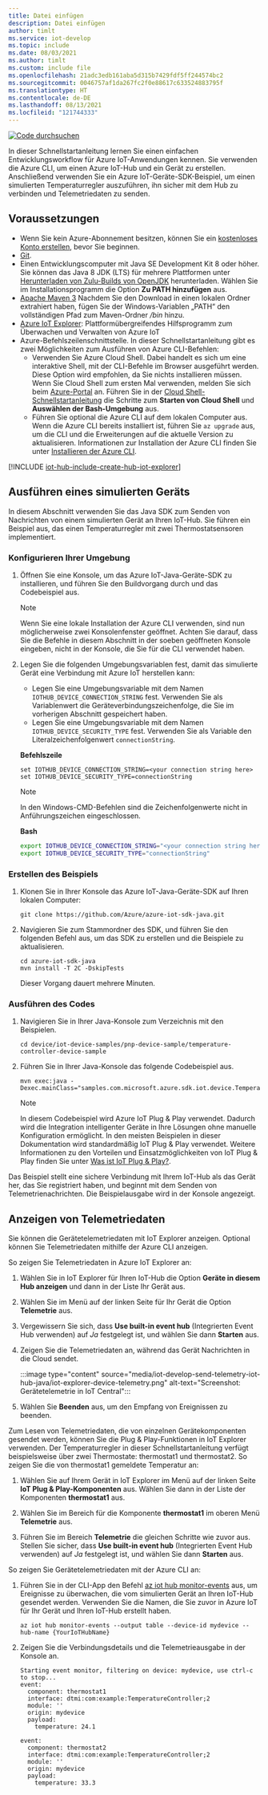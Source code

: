 ```yaml
---
title: Datei einfügen
description: Datei einfügen
author: timlt
ms.service: iot-develop
ms.topic: include
ms.date: 08/03/2021
ms.author: timlt
ms.custom: include file
ms.openlocfilehash: 21adc3edb161aba5d315b7429fdf5ff244574bc2
ms.sourcegitcommit: 0046757af1da267fc2f0e88617c633524883795f
ms.translationtype: HT
ms.contentlocale: de-DE
ms.lasthandoff: 08/13/2021
ms.locfileid: "121744333"
---
```

[![Code durchsuchen](../articles/iot-develop/media/common/browse-code.svg)](https://github.com/Azure/azure-iot-sdk-java/tree/master/device/iot-device-samples/pnp-device-sample)

In dieser Schnellstartanleitung lernen Sie einen einfachen Entwicklungsworkflow für Azure IoT-Anwendungen kennen. Sie verwenden die Azure CLI, um einen Azure IoT-Hub und ein Gerät zu erstellen. Anschließend verwenden Sie ein Azure IoT-Geräte-SDK-Beispiel, um einen simulierten Temperaturregler auszuführen, ihn sicher mit dem Hub zu verbinden und Telemetriedaten zu senden.

## <a name="prerequisites"></a>Voraussetzungen
- Wenn Sie kein Azure-Abonnement besitzen, können Sie ein [kostenloses Konto erstellen](https://azure.microsoft.com/free/?WT.mc_id=A261C142F), bevor Sie beginnen.
- [Git](https://git-scm.com/downloads).
- Einen Entwicklungscomputer mit Java SE Development Kit 8 oder höher. Sie können das Java 8 JDK (LTS) für mehrere Plattformen unter [Herunterladen von Zulu-Builds von OpenJDK](https://www.azul.com/downloads/zulu-community/) herunterladen. Wählen Sie im Installationsprogramm die Option **Zu PATH hinzufügen** aus.
- [Apache Maven 3](https://maven.apache.org/download.cgi) Nachdem Sie den Download in einen lokalen Ordner extrahiert haben, fügen Sie der Windows-Variablen „PATH“ den vollständigen Pfad zum Maven-Ordner */bin* hinzu.
- [Azure IoT Explorer](https://github.com/Azure/azure-iot-explorer/releases): Plattformübergreifendes Hilfsprogramm zum Überwachen und Verwalten von Azure IoT 
- Azure-Befehlszeilenschnittstelle. In dieser Schnellstartanleitung gibt es zwei Möglichkeiten zum Ausführen von Azure CLI-Befehlen:
    - Verwenden Sie Azure Cloud Shell. Dabei handelt es sich um eine interaktive Shell, mit der CLI-Befehle im Browser ausgeführt werden. Diese Option wird empfohlen, da Sie nichts installieren müssen. Wenn Sie Cloud Shell zum ersten Mal verwenden, melden Sie sich beim [Azure-Portal](https://portal.azure.com) an. Führen Sie in der [Cloud Shell-Schnellstartanleitung](../articles/cloud-shell/quickstart.md) die Schritte zum **Starten von Cloud Shell** und **Auswählen der Bash-Umgebung** aus.
    - Führen Sie optional die Azure CLI auf dem lokalen Computer aus. Wenn die Azure CLI bereits installiert ist, führen Sie `az upgrade` aus, um die CLI und die Erweiterungen auf die aktuelle Version zu aktualisieren. Informationen zur Installation der Azure CLI finden Sie unter [Installieren der Azure CLI]( /cli/azure/install-azure-cli).

[!INCLUDE [iot-hub-include-create-hub-iot-explorer](iot-hub-include-create-hub-iot-explorer.md)]

## <a name="run-a-simulated-device"></a>Ausführen eines simulierten Geräts
In diesem Abschnitt verwenden Sie das Java SDK zum Senden von Nachrichten von einem simulierten Gerät an Ihren IoT-Hub. Sie führen ein Beispiel aus, das einen Temperaturregler mit zwei Thermostatsensoren implementiert.

### <a name="configure-your-environment"></a>Konfigurieren Ihrer Umgebung
1. Öffnen Sie eine Konsole, um das Azure IoT-Java-Geräte-SDK zu installieren, und führen Sie den Buildvorgang durch und das Codebeispiel aus.

    > [!NOTE]
    > Wenn Sie eine lokale Installation der Azure CLI verwenden, sind nun möglicherweise zwei Konsolenfenster geöffnet. Achten Sie darauf, dass Sie die Befehle in diesem Abschnitt in der soeben geöffneten Konsole eingeben, nicht in der Konsole, die Sie für die CLI verwendet haben.

1. Legen Sie die folgenden Umgebungsvariablen fest, damit das simulierte Gerät eine Verbindung mit Azure IoT herstellen kann:
    * Legen Sie eine Umgebungsvariable mit dem Namen `IOTHUB_DEVICE_CONNECTION_STRING` fest. Verwenden Sie als Variablenwert die Geräteverbindungszeichenfolge, die Sie im vorherigen Abschnitt gespeichert haben.
    * Legen Sie eine Umgebungsvariable mit dem Namen `IOTHUB_DEVICE_SECURITY_TYPE` fest. Verwenden Sie als Variable den Literalzeichenfolgenwert `connectionString`.

    **Befehlszeile**

    ```console
    set IOTHUB_DEVICE_CONNECTION_STRING=<your connection string here>
    set IOTHUB_DEVICE_SECURITY_TYPE=connectionString
    ```
    > [!NOTE]
    > In den Windows-CMD-Befehlen sind die Zeichenfolgenwerte nicht in Anführungszeichen eingeschlossen.

    **Bash**

    ```bash
    export IOTHUB_DEVICE_CONNECTION_STRING="<your connection string here>"
    export IOTHUB_DEVICE_SECURITY_TYPE="connectionString"
    ```

### <a name="build-the-sample"></a>Erstellen des Beispiels
1. Klonen Sie in Ihrer Konsole das Azure IoT-Java-Geräte-SDK auf Ihren lokalen Computer:
    ```console
    git clone https://github.com/Azure/azure-iot-sdk-java.git
    ```
1. Navigieren Sie zum Stammordner des SDK, und führen Sie den folgenden Befehl aus, um das SDK zu erstellen und die Beispiele zu aktualisieren.
    ```console
    cd azure-iot-sdk-java
    mvn install -T 2C -DskipTests
    ```
    Dieser Vorgang dauert mehrere Minuten.

### <a name="run-the-code"></a>Ausführen des Codes
1. Navigieren Sie in Ihrer Java-Konsole zum Verzeichnis mit den Beispielen.
    ```console
    cd device/iot-device-samples/pnp-device-sample/temperature-controller-device-sample
    ```
1. Führen Sie in Ihrer Java-Konsole das folgende Codebeispiel aus.

    ```console
    mvn exec:java -Dexec.mainClass="samples.com.microsoft.azure.sdk.iot.device.TemperatureController"
    ```
    > [!NOTE]
    > In diesem Codebeispiel wird Azure IoT Plug & Play verwendet. Dadurch wird die Integration intelligenter Geräte in Ihre Lösungen ohne manuelle Konfiguration ermöglicht.  In den meisten Beispielen in dieser Dokumentation wird standardmäßig IoT Plug & Play verwendet. Weitere Informationen zu den Vorteilen und Einsatzmöglichkeiten von IoT Plug & Play finden Sie unter [Was ist IoT Plug & Play?](../articles/iot-develop/overview-iot-plug-and-play.md).

Das Beispiel stellt eine sichere Verbindung mit Ihrem IoT-Hub als das Gerät her, das Sie registriert haben, und beginnt mit dem Senden von Telemetrienachrichten. Die Beispielausgabe wird in der Konsole angezeigt.

## <a name="view-telemetry"></a>Anzeigen von Telemetriedaten

Sie können die Gerätetelemetriedaten mit IoT Explorer anzeigen. Optional können Sie Telemetriedaten mithilfe der Azure CLI anzeigen.

So zeigen Sie Telemetriedaten in Azure IoT Explorer an:

1. Wählen Sie in IoT Explorer für Ihren IoT-Hub die Option **Geräte in diesem Hub anzeigen** und dann in der Liste Ihr Gerät aus. 
1. Wählen Sie im Menü auf der linken Seite für Ihr Gerät die Option **Telemetrie** aus.
1. Vergewissern Sie sich, dass **Use built-in event hub** (Integrierten Event Hub verwenden) auf *Ja* festgelegt ist, und wählen Sie dann **Starten** aus.
1. Zeigen Sie die Telemetriedaten an, während das Gerät Nachrichten in die Cloud sendet.

    :::image type="content" source="media/iot-develop-send-telemetry-iot-hub-java/iot-explorer-device-telemetry.png" alt-text="Screenshot: Gerätetelemetrie in IoT Central":::

1. Wählen Sie **Beenden** aus, um den Empfang von Ereignissen zu beenden.

Zum Lesen von Telemetriedaten, die von einzelnen Gerätekomponenten gesendet werden, können Sie die Plug & Play-Funktionen in IoT Explorer verwenden. Der Temperaturregler in dieser Schnellstartanleitung verfügt beispielsweise über zwei Thermostate: thermostat1 und thermostat2. So zeigen Sie die von thermostat1 gemeldete Temperatur an: 

1. Wählen Sie auf Ihrem Gerät in IoT Explorer im Menü auf der linken Seite **IoT Plug & Play-Komponenten** aus. Wählen Sie dann in der Liste der Komponenten **thermostat1** aus.

1. Wählen Sie im Bereich für die Komponente **thermostat1** im oberen Menü **Telemetrie** aus.

1. Führen Sie im Bereich **Telemetrie** die gleichen Schritte wie zuvor aus. Stellen Sie sicher, dass **Use built-in event hub** (Integrierten Event Hub verwenden) auf *Ja* festgelegt ist, und wählen Sie dann **Starten** aus.

So zeigen Sie Gerätetelemetriedaten mit der Azure CLI an:

1. Führen Sie in der CLI-App den Befehl [az iot hub monitor-events](/cli/azure/iot/hub#az_iot_hub_monitor_events) aus, um Ereignisse zu überwachen, die vom simulierten Gerät an Ihren IoT-Hub gesendet werden. Verwenden Sie die Namen, die Sie zuvor in Azure IoT für Ihr Gerät und Ihren IoT-Hub erstellt haben.

    ```azurecli
    az iot hub monitor-events --output table --device-id mydevice --hub-name {YourIoTHubName}
    ```
1. Zeigen Sie die Verbindungsdetails und die Telemetrieausgabe in der Konsole an.

    ```output
    Starting event monitor, filtering on device: mydevice, use ctrl-c to stop...
    event:
      component: thermostat1
      interface: dtmi:com:example:TemperatureController;2
      module: ''
      origin: mydevice
      payload:
        temperature: 24.1
    
    event:
      component: thermostat2
      interface: dtmi:com:example:TemperatureController;2
      module: ''
      origin: mydevice
      payload:
        temperature: 33.3
    ```
    

